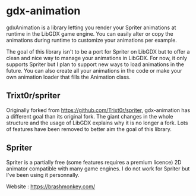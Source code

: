 # gdx-animation

gdxAnimation is a library letting you render your Spriter animations at runtime in the LibGDX game engine. You can easily alter or copy the animations during runtime to customize your animations per example.

The goal of this library isn't to be a port for Spriter on LibGDX but to offer a clean and nice way to manage your animations in LibGDX. For now, it only supports Spriter but I plan to support new ways to load animations in the future. You can also create all your animations in the code or make your own animation loader that fills the Animation class.

## Trixt0r/spriter

Originally forked from https://github.com/Trixt0r/spriter, gdx-animation has a different goal than its original fork. The giant changes in the whole structure and the usage of LibGDX explains why it is no longer a fork. Lots of features have been removed to better aim the goal of this library.

## Spriter

Spriter is a partially free (some features requires a premium licence) 2D animator compatible with many game engines. I do not work for Spriter but I've been using it personnally.

Website : https://brashmonkey.com/
